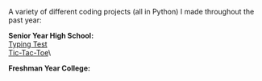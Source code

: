 A variety of different coding projects (all in Python) I made throughout the past year:


**Senior Year High School:**\
[Typing Test](./typing_test.py)\
[Tic-Tac-Toe](./tic_tac_toe.py)\


**Freshman Year College:**
